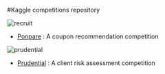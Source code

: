 #Kaggle competitions repository

![recruit](http://www.recruit-rgf.com/news_data/release/img/20150716_01.jpg)
- [Ponpare](https://github.com/tdeboissiere/Kaggle/tree/master/Ponpare) : A coupon recommendation competition

![prudential](https://www.google.com.au/imgres?imgurl=https://myaequalis.com/assets/img/Prudential_Financial.png&imgrefurl=https://myaequalis.com/&h=307&w=1280&tbnid=iNx6QJooCk1j-M:&docid=-Aj42qaq0Mh3sM&ei=NGfeVpH4N4W00gTSpKnwBg&tbm=isch&ved=0ahUKEwiR4rzSsbDLAhUFmpQKHVJSCm4QMwgdKAEwAQ)

- [Prudential]() : A client risk assessment competition

